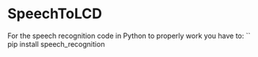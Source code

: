 # SpeechToLCD

For the speech recognition code in Python to properly work you have to:
`` pip install speech_recognition
